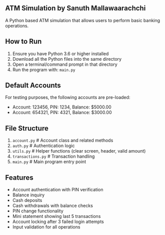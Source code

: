 ## ATM Simulation by Sanuth Mallawaarachchi

A Python based ATM simulation that allows users to perform basic banking operations.

## How to Run

1. Ensure you have Python 3.6 or higher installed
2. Download all the Python files into the same directory
3. Open a terminal/command prompt in that directory
4. Run the program with: `main.py`

## Default Accounts

For testing purposes, the following accounts are pre-loaded:

- Account: 123456, PIN: 1234, Balance: $5000.00
- Account: 654321, PIN: 4321, Balance: $3000.00

## File Structure

1.	`account.py` # Account class and related methods
2.	`auth.py` # Authentication logic
3.	`utils.py` # Helper functions (clear screen, header, valid amount)
4.	`transactions.py` # Transaction handling
5.	`main.py` # Main program entry point

## Features

- Account authentication with PIN verification
- Balance inquiry
- Cash deposits
- Cash withdrawals with balance checks
- PIN change functionality
- Mini statement showing last 5 transactions
- Account locking after 3 failed login attempts
- Input validation for all operations
